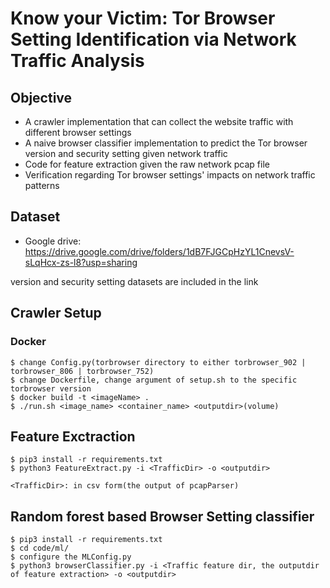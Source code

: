 # Know your Victim: Tor Browser Setting Identification via Network Traffic Analysis

## Objective

- A crawler implementation that can collect the website traffic with different browser settings
- A naive browser classifier implementation to predict the Tor browser version and security setting given network traffic
- Code for feature extraction given the raw network pcap file
- Verification regarding Tor browser settings' impacts on network traffic patterns

## Dataset

- Google drive: https://drive.google.com/drive/folders/1dB7FJGCpHzYL1CnevsV-sLqHcx-zs-l8?usp=sharing

version and security setting datasets are included in the link

## Crawler Setup

### Docker

```
$ change Config.py(torbrowser directory to either torbrowser_902 | torbrowser_806 | torbrowser_752)
$ change Dockerfile, change argument of setup.sh to the specific torbrowser version
$ docker build -t <imageName> .
$ ./run.sh <image_name> <container_name> <outputdir>(volume)
```

## Feature Exctraction

```
$ pip3 install -r requirements.txt
$ python3 FeatureExtract.py -i <TrafficDir> -o <outputdir>

<TrafficDir>: in csv form(the output of pcapParser)
```

## Random forest based Browser Setting classifier

```
$ pip3 install -r requirements.txt
$ cd code/ml/
$ configure the MLConfig.py
$ python3 browserClassifier.py -i <Traffic feature dir, the outputdir of feature extraction> -o <outputdir>
```

